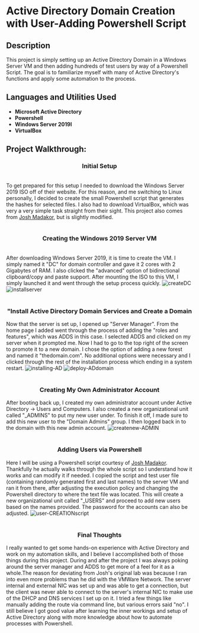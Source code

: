 <h1>Active Directory Domain Creation with User-Adding Powershell Script</h1>

<h2>Description</h2>
This project is simply setting up an Active Directory Domain in a Windows Server VM and then adding hundreds of test users by way of a Powershell Script. The goal is to familiarize myself with many of Active Directory's functions and apply some automation to the process.
<br />


<h2>Languages and Utilities Used</h2>

- <b>Microsoft Active Directory</b> 
- <b>Powershell</b>
- <b>Windows Server 2019l</b>
- <b>VirtualBox</b>

<h2>Project Walkthrough:</h2>

<p>
<h3 align="center">Initial Setup</h3> <br/>
To get prepared for this setup I needed to download the Windows Server 2019 ISO off of their website. For this reason, and me switching to Linux personally, I decided to create the small Powershell script that generates the hashes for selected files. I also had to download VirtualBox, which was very a very simple task straight from their sight. This project also comes from <a href="https://www.youtube.com/@JoshMadakor">Josh Madakor</a>, but is slightly modified.
<br />
<br />
<h3 align="center">Creating the Windows 2019 Server VM</h3> <br/>
After downloading Windows Server 2019, it is time to create the VM. I simply named it "DC" for domain controller and gave it 2 cores with 2 Gigabytes of RAM. I also clicked the "advanced" option of bidirectional clipboard/copy and paste support. After mounting the ISO to this VM, I simply launched it and went through the setup process quickly.
<img src="https://i.ibb.co/3zfMK7J/createDC.png" alt="createDC" border="0">
<img src="https://i.ibb.co/YBRtbqx/installserver.png" alt="installserver" border="0">
<br />
<br />
 <h3 align="center"> "Install Active Directory Domain Services and Create a Domain</h3>
Now that the server is set up, I opened up "Server Manager". From the home page I added went through the process of adding the "roles and features", which was ADDS in this case. I selected ADDS and clicked on my server when it prompted me. Now I had to go to the top right of the screen to promote it to a new domain. I chose the option of adding a new forest and named it "thedomain.com". No additional options were necessary and I clicked through the rest of the installation process which ending in a system restart.
<img src="https://i.ibb.co/80ySMbZ/installing-AD.png" alt="installing-AD" border="0">
<img src="https://i.ibb.co/zGRDX8k/deploy-ADdomain.png" alt="deploy-ADdomain" border="0">
 <br />
 <br />
<h3 align="center"> Creating My Own Administrator Account </h3>
After booting back up, I created my own administrator account under Active Directory -> Users and Computers. I also created a new organizational unit called "_ADMINS" to put my new user under. To finish it off, I made sure to add this new user to the "Domain Admins" group. I then logged back in to the domain with this new admin account.
<img src="https://i.ibb.co/jyRP7Pd/createnew-ADMIN.png" alt="createnew-ADMIN" border="0">
<br />
<br />
<h3 align="center">Adding Users via Powershell</h3>
Here I will be using a Powershell script courtesy of <a href="https://www.youtube.com/@JoshMadakor">Josh Madakor</a>. Thankfully he actually walks through the whole script so I understand how it works and can modify it if needed. I copied the script and test user file (containing randomly generated first and last names) to the server VM and ran it from there, after adjusting the execution policy and changing the Powershell directory to where the text file was located. This will create a new organizational unit called "_USERS" and proceed to add new users based on the names provided. The password for the accounts can also be adjusted.
<img src="https://i.ibb.co/XS1czdp/user-CREATIONscript.png" alt="user-CREATIONscript" border="0">
<br />
<br />
<h3 align="center">Final Thoughts</h3>
I really wanted to get some hands-on experience with Active Directory and work on my automation skills, and I believe I accomplished both of those things during this project. During and after the project I was always poking around the server manager and ADDS to get more of a feel for it as a whole.The reason for deviating from Josh's original lab was because I ran into even more problems than he did with the VMWare Network. The server internal and external NIC was set up and was able to get a connection, but the client was never able to connect to the server's internal NIC to make use of the DHCP and DNS services I set up on it. I tried a few things like manually adding the route via command line, but various errors said "no". I still believe I got good value after learning the inner workings and setup of Active Directory along with more knowledge about how to automate processes with Powershell. 

 
</p>


